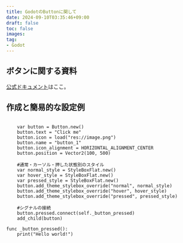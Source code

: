 ```yaml
---
title: GodotのButtonに関して
date: 2024-09-10T03:35:46+09:00
draft: false
toc: false
images:
tag:
- Godot
---
```


## ボタンに関する資料

[公式ドキュメント](https://docs.godotengine.org/en/4.3/classes/class_button.html)はここ。


## 作成と簡易的な設定例



```gdscript

    var button = Button.new()
    button.text = "Click me"
    button.icon = load("res://image.png")
    button.name = "button_1"
    button.icon_alignment = HORIZONTAL_ALIGNMENT_CENTER
    button.position = Vector2(100, 500)

    #通常・カーソル・押した状態別のスタイル
    var normal_style = StyleBoxFlat.new()
    var hover_style = StyleBoxFlat.new()
    var pressed_style = StyleBoxFlat.new()
    button.add_theme_stylebox_override("normal", normal_style)
	button.add_theme_stylebox_override("hover", hover_style)
	button.add_theme_stylebox_override("pressed", pressed_style)
    
    #シグナルの接続
    button.pressed.connect(self._button_pressed)
    add_child(button)

func _button_pressed():
    print("Hello world!")

  ```
